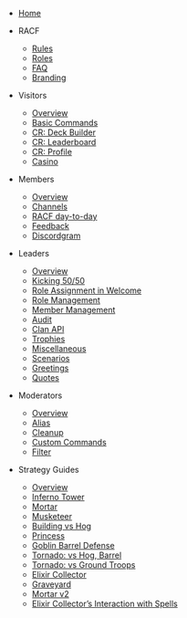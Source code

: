 - [Home](README.md)

- RACF
    - [Rules](racf/rules.md)
    - [Roles](racf/roles.md)
    - [FAQ](racf/faq.md)
    - [Branding](racf/branding.md)

- Visitors
    - [Overview](visitors.md)
    - [Basic Commands](visitor/red-commands.md)
    - [CR: Deck Builder](visitor/deck-builder.md)
    - [CR: Leaderboard](visitor/crdata.md)
    - [CR: Profile](visitor/crprofile.md)
    - [Casino](visitor/casino.md)

- Members
    - [Overview](members.md)
    - [Channels](member/channels.md)
    - [RACF day-to-day](member/racf.md)
    - [Feedback](member/feedback.md)
    - [Discordgram](member/discordgram.md)

- Leaders
    - [Overview](leaders.md)
    - [Kicking 50/50](leader/kick5050.md)
    - [Role Assignment in Welcome](leader/new-users.md)
    - [Role Management](leader/manage-roles.md)
    - [Member Management](leader/manage-members.md)
    - [Audit](leader/audit.md)
    - [Clan API](leader/crclan.md)
    - [Trophies](leader/trophies.md)
    - [Miscellaneous](leader/misc.md)
    - [Scenarios](leader/scenarios.md)
    - [Greetings](leader/greetings.md)
    - [Quotes](leader/quotes.md)

- Moderators
    - [Overview](mods.md)
    - [Alias](mod/alias.md)
    - [Cleanup](mod/cleanup.md)
    - [Custom Commands](mod/custom-com.md)
    - [Filter](mod/filter.md)

- Strategy Guides
    - [Overview](strategy.md)
    - [Inferno Tower](strategy/inferno-tower.md)
    - [Mortar](strategy/mortar.md)
    - [Musketeer](strategy/musketeer.md)
    - [Building vs Hog](strategy/building-vs-hog.md)
    - [Princess](strategy/princess.md)
    - [Goblin Barrel Defense](strategy/goblin-barrel-defense.md)
    - [Tornado: vs Hog, Barrel](strategy/tornado.md)
    - [Tornado: vs Ground Troops](strategy/tornado2.md)
    - [Elixir Collector](strategy/elixir-collector.md)
    - [Graveyard](strategy/graveyard.md)
    - [Mortar v2](strategy/mortar-predator.md)
    - [Elixir Collector’s Interaction with Spells](strategy/elixir-collector-upgrade.md)
